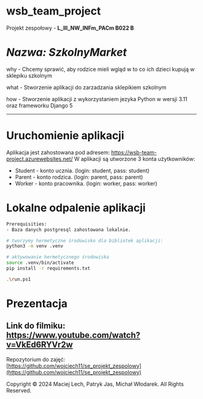# wsb_team_project

Projekt zespołowy - **L_III_NW_INFm_PACm B022 B**

# _Nazwa: SzkolnyMarket_

why - Chcemy sprawić, aby rodzice mieli wgląd w to co ich dzieci kupują w sklepiku szkolnym

what - Stworzenie aplikacji do zarzadzania sklepikiem szkolnym

how - Stworzenie aplikacji z wykorzystaniem jezyka Python w wersji 3.11 oraz frameworku Django 5

-------------------------------------------------------------------------------------------------
# Uruchomienie aplikacji
Aplikacja jest zahostowana pod adresem: https://wsb-team-project.azurewebsites.net/
W aplikacji są utworzone 3 konta użytkowników:
- Student - konto ucznia. (login: student, pass: student)
- Parent - konto rodzica. (login: parent, pass: parent)
- Worker - konto pracownika. (login: worker, pass: worker)

# Lokalne odpalenie aplikacji
  ```bash
  Prerequisities:
  - Baza danych postgresql zahostowana lokalnie.
  
  # tworzymy hermetyczne środowisko dla bibliotek aplikacji:
  python3 -m venv .venv

  # aktywowanie hermetycznego środowiska
  source .venv/bin/activate
  pip install -r requirements.txt
  
  .\run.ps1
  ```

# Prezentacja

Link do filmiku: https://www.youtube.com/watch?v=VkEd6RYVr2w
-------------------------------------------------------------------------------------------------

Repozytorium do zajęć: [https://github.com/wojciech11/se_projekt_zespolowy](https://github.com/wojciech11/se_projekt_zespolowy)

Copyright © 2024 Maciej Lech, Patryk Jas, Michał Włodarek. All Rights Reserved.